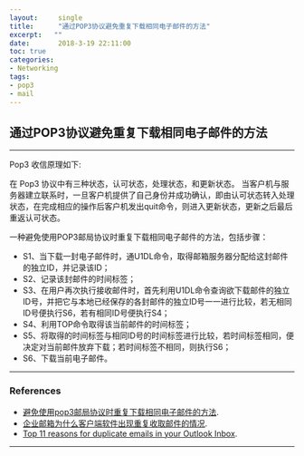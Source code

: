 ```yaml
---
layout:     single
title:      "通过POP3协议避免重复下载相同电子邮件的方法"
excerpt:   ""
date:       2018-3-19 22:11:00
toc: true
categories:
- Networking
tags:
- pop3
- mail
---
```


## 通过POP3协议避免重复下载相同电子邮件的方法

---

Pop3 收信原理如下:

在 Pop3 协议中有三种状态，认可状态，处理状态，和更新状态。 当客户机与服务器建立联系时，一旦客户机提供了自己身份并成功确认，即由认可状态转入处理状态，在完成相应的操作后客户机发出quit命令，则进入更新状态，更新之后最后重返认可状态。

一种避免使用POP3邮局协议时重复下载相同电子邮件的方法，包括步骤：

- S1、当下载一封电子邮件时，通U1DL命令，取得邮箱服务器分配给这封邮件的独立ID，并记录该ID；
- S2、记录该封邮件的时间标签；
- S3、在用户再次执行接收邮件时，首先利用U1DL命令查询欲下载邮件的独立ID号，并把它与本地已经保存的各封邮件的独立ID号一一进行比较，若无相同ID号便执行S6，若有相同ID号便执行S4；
- S4、利用TOP命令取得该当前邮件的时间标签； 
- S5、将取得的时间标签与相同ID号的时间标签进行比较，若时间标签相同，便决定对当前邮件放弃下载；若时间标签不相同，则执行S6； 
- S6、下载当前电子邮件。

---

### References

- [避免使用pop3邮局协议时重复下载相同电子邮件的方法](https://patents.google.com/patent/CN101309438A/zh).
- [企业邮箱为什么客户端软件出现重复收取邮件的情况](http://www.xinnet.com/service/cjwt/mail/shezhi/956.html).
- [Top 11 reasons for duplicate emails in your Outlook Inbox](http://blog.emailaddressmanager.com/outlook/duplicate-emails-reasons_outlook.html).

---